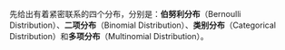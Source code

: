 <head>
    <script src="https://cdn.mathjax.org/mathjax/latest/MathJax.js?config=TeX-AMS-MML_HTMLorMML" type="text/javascript"></script>
    <script type="text/x-mathjax-config">
        MathJax.Hub.Config({
            tex2jax: {
            skipTags: ['script', 'noscript', 'style', 'textarea', 'pre'],
            inlineMath: [['$','$']]
            }
        });
    </script>
</head>

先给出有着紧密联系的四个分布，分别是：**伯努利分布**（Bernoulli Distribution）、**二项分布**（Binomial Distribution）、**类别分布**（Categorical Distribution）和**多项分布**（Multinomial Distribution）。
